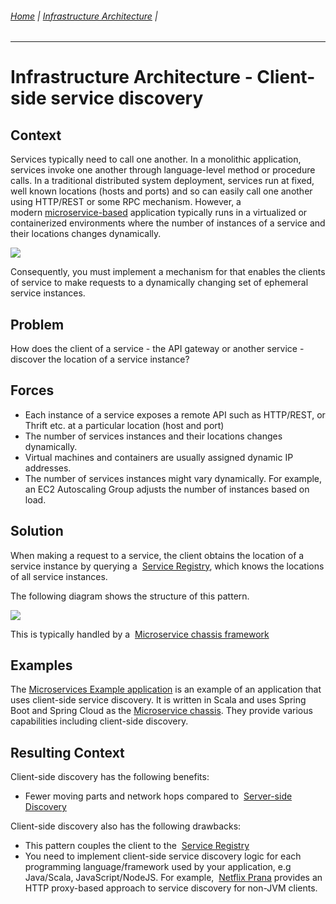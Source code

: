 ###### [Home](https://github.com/RyKaj/Documentation/blob/master/README.md) | [Infrastructure Architecture](https://github.com/RyKaj/Documentation/tree/master/InfrastructureArchitecture/README.md) |
------------

Infrastructure Architecture - Client-side service discovery
=========================================================
 
Context
-------

Services typically need to call one another. In a monolithic application, services invoke one another through language-level method or procedure calls. In a traditional distributed system deployment, services run at fixed, well known locations (hosts and ports) and so can easily call one another using HTTP/REST or some RPC mechanism. However, a modern [microservice-based](https://microservices.io/patterns/microservices.html) application typically runs in a virtualized or containerized environments where the number of instances of a service and their locations changes dynamically.

![](https://microservices.io/i/servicediscovery/discovery-problem.jpg)

Consequently, you must implement a mechanism for that enables the clients of service to make requests to a dynamically changing set of ephemeral service instances.

Problem
-------

How does the client of a service - the API gateway or another service -
discover the location of a service instance?

Forces
------

-   Each instance of a service exposes a remote API such as HTTP/REST,  or Thrift etc. at a particular location (host and port)
-   The number of services instances and their locations changes  dynamically.
-   Virtual machines and containers are usually assigned dynamic IP addresses.
-   The number of services instances might vary dynamically. For example, an EC2 Autoscaling Group adjusts the number of instances based on load.

Solution
--------

When making a request to a service, the client obtains the location of a service instance by querying a  [Service Registry](https://microservices.io/patterns/service-registry.html), which knows the locations of all service instances.

The following diagram shows the structure of this pattern.

![](https://microservices.io/i/servicediscovery/client-side-discovery.jpg)

This is typically handled by a  [Microservice chassis framework](https://microservices.io/patterns/microservice-chassis.html)

Examples
--------

The [Microservices Example application](https://github.com/cer/microservices-examples) is an example of an application that uses client-side service discovery. It is written in Scala and uses Spring Boot and Spring Cloud as the [Microservice chassis](https://microservices.io/patterns/microservice-chassis.html).
They provide various capabilities including client-side discovery.

Resulting Context
-----------------

Client-side discovery has the following benefits:

-   Fewer moving parts and network hops compared to  [Server-side Discovery](https://microservices.io/patterns/server-side-discovery.html)

Client-side discovery also has the following drawbacks:

-   This pattern couples the client to the  [Service Registry](https://microservices.io/patterns/service-registry.html)
-   You need to implement client-side service discovery logic for each programming language/framework used by your application, e.g Java/Scala, JavaScript/NodeJS. For example,  [Netflix Prana](https://github.com/Netflix/Prana) provides an HTTP proxy-based approach to service discovery for non-JVM clients.
